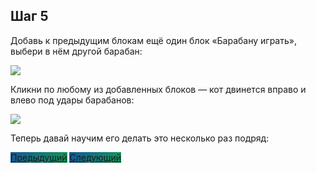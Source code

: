 ## Шаг 5

Добавь к предыдущим блокам ещё один блок «Барабану играть», выбери в нём другой барабан:

<img src="/scratchtutorial/gifs/5.gif">

Кликни по любому из добавленных блоков — кот двинется вправо и влево под удары барабанов:

<img src="/scratchtutorial/gifs/result1.gif">

Теперь давай научим его делать это несколько раз подряд:

<a href="/scratchtutorial/4.html" class="btn" style="background-color: #159957; background-image: linear-gradient(120deg, #155799, #159957);">Предыдущий</a> <a href="/scratchtutorial/6.html" class="btn" style="background-color: #159957; background-image: linear-gradient(120deg, #155799, #159957);">Следующий</a>
